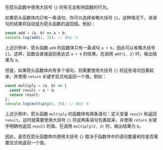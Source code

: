 在箭头函数中使用大括号 `{}` 的有无会影响函数的行为。

如果箭头函数体内只有一条语句，你可以选择省略大括号 `{}`。这种情况下，该语句的结果将自动成为箭头函数的返回值。例如：

```javascript
const add = (a, b) => a + b;
console.log(add(1, 2)); // 输出：3
```

上述示例中，箭头函数 `add` 的函数体只有一条语句 `a + b`，因此可以省略大括号 `{}`。这样，函数会直接返回表达式 `a + b` 的结果。在调用 `add(1, 2)` 时，输出结果为 `3`。

但是，如果箭头函数体内有多个语句，则需要使用大括号 `{}` 将这些语句包裹起来，并使用 `return` 关键字显式地返回一个值。例如：

```javascript
const multiply = (a, b) => {
  const result = a * b;
  return result;
};
console.log(multiply(2, 3)); // 输出：6
```

上述示例中，箭头函数 `multiply` 的函数体有两条语句：定义变量 `result` 和返回 `result`。这时就需要使用大括号 `{}` 将这两条语句包裹起来，并使用 `return` 关键字明确地返回 `result` 的值。在调用 `multiply(2, 3)` 时，输出结果为 `6`。

因此，是否在箭头函数体内使用大括号 `{}` 取决于函数体中的语句数量和你是否需要显式地返回一个值。